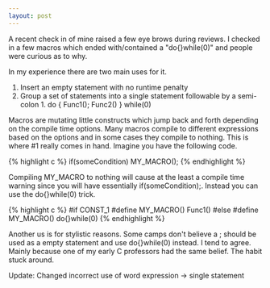 ```yaml
---
layout: post
---
```

A recent check in of mine raised a few eye brows during reviews.  I checked in a few macros which ended with/contained a "do{}while(0)" and people were curious as to why.

In my experience there are two main uses for it.

  1. Insert an empty statement with no runtime penalty 
  2. Group a set of statements into a single statement followable by a semi-colon
    1. do { Func1(); Func2() } while(0) 

Macros are mutating little constructs which jump back and forth depending on the compile time options.  Many macros compile to different expressions based on the options and in some cases they compile to nothing.  This is where #1 really comes in hand.  Imagine you have the following code.  
    
{% highlight c %}
if(someCondition)
MY_MACRO();
{% endhighlight %}

Compiling MY_MACRO to nothing will cause at the least a compile time warning since you will have essentially if(someCondition);. Instead you can use the do{}while(0) trick.

{% highlight c %}
#if CONST_1
#define MY_MACRO() Func1()
#else
#define MY_MACRO() do{}while(0)
{% endhighlight %}

Another us is for stylistic reasons.  Some camps don't believe a ; should be used as a empty statement and use do{}while(0) instead.  I tend to agree.  Mainly because one of my early C professors had the same belief.  The habit stuck around.  

Update: Changed incorrect use of word expression -> single statement

